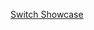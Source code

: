 [Switch Showcase](https://github.com/GinTheMadao/hellisforeveryone/edit/my-pages/games-showcase.html) 
